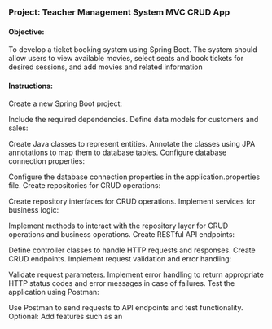 ### Project: Teacher Management System MVC CRUD App

#### Objective:
To develop a ticket booking system using Spring Boot.
The system should allow users to view available movies, select seats and book tickets for desired sessions, and add movies and related information


#### Instructions:
Create a new Spring Boot project:

Include the required dependencies.
Define data models for customers and sales:

Create Java classes to represent entities.
Annotate the classes using JPA annotations to map them to database tables.
Configure database connection properties:

Configure the database connection properties in the application.properties file.
Create repositories for CRUD operations:

Create repository interfaces for CRUD operations.
Implement services for business logic:

Implement methods to interact with the repository layer for CRUD operations and business operations.
Create RESTful API endpoints:

Define controller classes to handle HTTP requests and responses.
Create CRUD endpoints.
Implement request validation and error handling:

Validate request parameters.
Implement error handling to return appropriate HTTP status codes and error messages in case of failures.
Test the application using Postman:

Use Postman to send requests to API endpoints and test functionality.
Optional: Add features such as an
  

